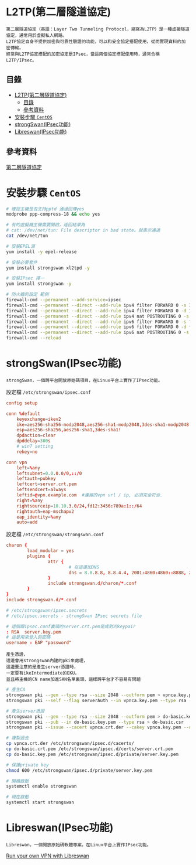 # L2TP(第二層隧道協定)

```
第二層隧道協定（英語：Layer Two Tunneling Protocol，縮寫為L2TP）是一種虛擬隧道協定，通常用於虛擬私人網路。
L2TP協定自身不提供加密與可靠性驗證的功能，可以和安全協定搭配使用，從而實現資料的加密傳輸。
經常與L2TP協定搭配的加密協定是IPsec，當這兩個協定搭配使用時，通常合稱L2TP/IPsec。
```

## 目錄

- [L2TP(第二層隧道協定)](#l2tp第二層隧道協定)
	- [目錄](#目錄)
	- [參考資料](#參考資料)
- [安裝步驟 `CentOS`](#安裝步驟-centos)
- [strongSwan(IPsec功能)](#strongswanipsec功能)
- [Libreswan(IPsec功能)](#libreswanipsec功能)

## 參考資料

[第二層隧道協定](https://zh.wikipedia.org/zh-tw/%E7%AC%AC%E4%BA%8C%E5%B1%82%E9%9A%A7%E9%81%93%E5%8D%8F%E8%AE%AE)

# 安裝步驟 `CentOS`

```bash
# 確認主機是否支持pptd 通過回傳yes
modprobe ppp-compress-18 && echo yes

# 有的虛擬機主機需要開啟，返回結果為
# cat: /dev/net/tun: File descriptor in bad state。就表示通過
cat /dev/net/tun

# 安裝EPEL源
yum install -y epel-release

# 安裝必要套件
yum install strongswan xl2tpd -y

# 安裝IPsec 擇一
yum install strongswan -y

# 防火牆的設定 範例
firewall-cmd --permanent --add-service=ipsec
firewall-cmd --permanent --direct --add-rule ipv4 filter FORWARD 0 -s 10.10.3.0/24 -m policy --dir in --pol ipsec -j ACCEPT
firewall-cmd --permanent --direct --add-rule ipv4 filter FORWARD 0 -d 10.10.3.0/24 -m policy --dir out --pol ipsec -j ACCEPT
firewall-cmd --permanent --direct --add-rule ipv4 nat POSTROUTING 0 -s 10.10.3.0/24 -o ens3 -j MASQUERADE
firewall-cmd --permanent --direct --add-rule ipv6 filter FORWARD 0 -s fd12:3456:789a:1::/64 -m policy --dir in --pol ipsec -j ACCEPT
firewall-cmd --permanent --direct --add-rule ipv6 filter FORWARD 0 -d fd12:3456:789a:1::/64 -m policy --dir out --pol ipsec -j ACCEPT
firewall-cmd --permanent --direct --add-rule ipv6 nat POSTROUTING 0 -s fd12:3456:789a:1::/64 -o ens3 -j MASQUERADE
firewall-cmd --reload

```

# strongSwan(IPsec功能)

```
strongSwan，一個跨平台開放原始碼項目，在Linux平台上實作了IPsec功能。
```

設定檔 `/etc/strongswan/ipsec.conf`

```conf
config setup

conn %default
    keyexchange=ikev2
    ike=aes256-sha256-modp2048,aes256-sha1-modp2048,3des-sha1-modp2048! # 可自行更換加密套件，但要注意用戶端是否支援
    esp=aes256-sha256,aes256-sha1,3des-sha1!
    dpdaction=clear
    dpddelay=300s
    # win7 setting
    rekey=no

conn vpn
    left=%any
    leftsubnet=0.0.0.0/0,::/0
    leftauth=pubkey
    leftcert=server.crt.pem
    leftsendcert=always
    leftid=@vpn.example.com  #連線的vpn url / ip, 必須完全符合.
    right=%any
    rightsourceip=10.10.3.0/24,fd12:3456:789a:1::/64
    rightauth=eap-mschapv2
    eap_identity=%any
    auto=add
```

設定檔 `/etc/strongswan/strongswan.conf`

```conf
charon {
        load_modular = yes
        plugins {
                attr {
                        # 在這邊加DNS
                        dns = 8.8.8.8, 8.8.4.4, 2001:4860:4860::8888, 2001:4860:4860::8844
                }
                include strongswan.d/charon/*.conf
        }
}
include strongswan.d/*.conf

# /etc/strongswan/ipsec.secrets
# /etc/ipsec.secrets - strongSwan IPsec secrets file

# 這個跟ipsec.conf裏頭的server.crt.pem是成對的keypair
: RSA  server.key.pem
# 這是用來登入的密碼
username : EAP "password"
```

```
產生憑證，
這邊會用strongswan內建的pki來處理，
這邊要注意的是產生server憑證時，
一定要有ikeIntermediate的EKU，
並且將主機的CN name加進SAN名單裏頭，這樣跨平台才不容易有問題
```

```bash
# 產生CA
strongswan pki --gen --type rsa --size 2048 --outform pem > vpnca.key.pem
strongswan pki --self --flag serverAuth --in vpnca.key.pem --type rsa --digest sha256 --dn "C=TW, O=Organization, CN=128.199.112.215" --ca > vpnca.crt.der

# 產生server憑證
strongswan pki --gen --type rsa --size 2048 --outform pem > do-basic.key.pem
strongswan pki --pub --in do-basic.key.pem --type rsa > do-basic.csr
strongswan pki --issue --cacert vpnca.crt.der --cakey vpnca.key.pem --digest sha256 --dn "C=TW, O=Organization, CN=128.199.112.215" --san "128.199.112.215" --flag serverAuth --flag ikeIntermediate --outform pem < do-basic.csr > do-basic.crt.pem

# 複製過去
cp vpnca.crt.der /etc/strongswan/ipsec.d/cacerts/
cp do-basic.crt.pem /etc/strongswan/ipsec.d/certs/server.crt.pem
cp do-basic.key.pem /etc/strongswan/ipsec.d/private/server.key.pem

# 保護private key
chmod 600 /etc/strongswan/ipsec.d/private/server.key.pem

# 開機啟動
systemctl enable strongswan

# 現在啟動
systemctl start strongswan
```

# Libreswan(IPsec功能)

```
Libreswan，一個開放原始碼軟體專案，在Linux平台上實作IPsec功能。
```

[Run your own VPN with Libreswan](https://www.redhat.com/sysadmin/run-your-own-vpn-libreswan)